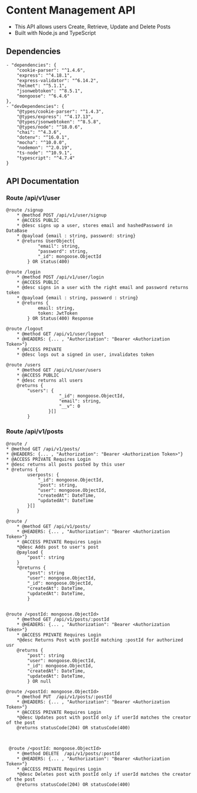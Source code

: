 # Content Management API
- This API allows users Create, Retrieve, Update and Delete Posts
- Built with Node.js and TypeScript

## Dependencies
    - "dependencies": {
        "cookie-parser": "^1.4.6",
        "express": "^4.18.1",
        "express-validator": "^6.14.2",
        "helmet": "^5.1.1",
        "jsonwebtoken": "^8.5.1",
        "mongoose": "^6.4.6"
    },
    - "devDependencies": {
        "@types/cookie-parser": "^1.4.3",
        "@types/express": "^4.17.13",
        "@types/jsonwebtoken": "^8.5.8",
        "@types/node": "^18.0.6",
        "chai": "^4.3.6",
        "dotenv": "^16.0.1",
        "mocha": "^10.0.0",
        "nodemon": "^2.0.19",
        "ts-node": "^10.9.1",
        "typescript": "^4.7.4"
    }

## API Documentation

### Route /api/v1/user

    @route /signup
        * @method POST /api/v1/user/signup
        * @ACCESS PUBLIC
        * @desc signs up a user, stores email and hashedPassword in DataBase
        * @payload {email : string, password: string}
        * @returns UserObject{
                "email": string,
                "password": string,
                "_id": mongoose.ObjectId
            } OR status(400)

    @route /login
        * @method POST /api/v1/user/login
        * @ACCESS PUBLIC
        * @desc signs in a user with the right email and password returns token
        * @payload {email : string, password : string}
        * @returns {
                email: string,
                token: JwtToken
            } OR Status(400) Response
    
    @route /logout
        * @method GET /api/v1/user/logout
        * @HEADERS: {... , "Authorization": "Bearer <Authorization Token>"}
        * @ACCESS PRIVATE 
        * @desc logs out a signed in user, invalidates token

    @route /users
        * @method GET /api/v1/user/users
        * @ACCESS PUBLIC
        * @desc returns all users
        @returns {
            "users": {
                        "_id": mongoose.ObjectId,
                        "email": string,
                        "__v": 0
                    }[]
            }


### Route /api/v1/posts
    @route /
    * @method GET /api/v1/posts/
    * @HEADERS: {... , "Authorization": "Bearer <Authorization Token>"}
    * @ACCESS PRIVATE Requires Login
    * @desc returns all posts posted by this user
    * @returns {
            userposts: {
                "_id": mongoose.ObjectId,
                "post": string,
                "user": mongoose.ObjectId,
                "createdAt": DateTime,
                "updatedAt": DateTime
            }[]
        }
    
    @route /
        * @method GET /api/v1/posts/
        * @HEADERS: {... , "Authorization": "Bearer <Authorization Token>"}
        * @ACCESS PRIVATE Requires Login
        *@desc Adds post to user's post
        @payload {
            "post": string
        }
        *@returns {
            "post": string
            "user": mongoose.ObjectId,
            "_id": mongoose.ObjectId,
            "createdAt": DateTime,
            "updatedAt": DateTime,
            }


    @route /<postId: mongoose.ObjectId>
        * @method GET /api/v1/posts/:postId
        * @HEADERS: {... , "Authorization": "Bearer <Authorization Token>"}
        * @ACCESS PRIVATE Requires Login
        *@desc Returns Post with postId matching :postId for authorized usr
        @returns {
            "post": string
            "user": mongoose.ObjectId,
            "_id": mongoose.ObjectId,
            "createdAt": DateTime,
            "updatedAt": DateTime,
            } OR null

    @route /<postId: mongoose.ObjectId>
        * @method PUT  /api/v1/posts/:postId
        * @HEADERS: {... , "Authorization": "Bearer <Authorization Token>"}
        * @ACCESS PRIVATE Requires Login
        *@desc Updates post with postId only if userId matches the creator of the post
        @returns statusCode(204) OR statusCode(400)

    

     @route /<postId: mongoose.ObjectId>
        * @method DELETE  /api/v1/posts/:postId
        * @HEADERS: {... , "Authorization": "Bearer <Authorization Token>"}
        * @ACCESS PRIVATE Requires Login
        *@desc Deletes post with postId only if userId matches the creator of the post
        @returns statusCode(204) OR statusCode(400)

